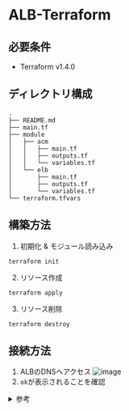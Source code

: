 # ALB-Terraform

## 必要条件
- Terraform v1.4.0

## ディレクトリ構成
```
.
├── README.md
├── main.tf
├── module
│   ├── acm
│   │   ├── main.tf
│   │   ├── outputs.tf
│   │   └── variables.tf
│   └── elb
│       ├── main.tf
│       ├── outputs.tf
│       └── variables.tf
└── terraform.tfvars
```

## 構築方法
1. 初期化 & モジュール読み込み
```
terraform init
```

2. リソース作成
```
terraform apply
```

3. リソース削除
```
terraform destroy
```

## 接続方法
1. ALBのDNSへアクセス
![image](https://user-images.githubusercontent.com/57606507/158185562-76a3e36d-65c8-4861-8694-9bcbeeab760c.png)
2. `ok`が表示されることを確認

<details><summary>参考</summary>

- [ALB \- Terraformで構築するAWS](https://y-ohgi.com/introduction-terraform/handson/alb/#alb)
- [TerraformでALBを作成する \- Qiita](https://qiita.com/gogo-muscle/items/81d9f73f16f901d95424)
- [【ロードバランサー構築】terraform AWS環境構築 第3回 \- たけログ](https://takelg.com/terraform-aws-loadbalancer-alb/)
- [TerraformでALBを構築する \| DevelopersIO](https://dev.classmethod.jp/articles/terraform-alb/)

</details>